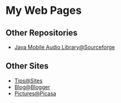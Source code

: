 # My Web Pages #

## Other Repositories ##
  * [Java Mobile Audio Library@Sourceforge](https://sourceforge.net/projects/javamobileaudio/)

## Other Sites ##

  * [Tips@Sites](http://sites.google.com/site/umjammer/Home/tips2)
  * [Blog@Blogger](http://vavivavi.blogspot.com/)
  * [Pictures@Picasa](http://picasaweb.google.com/home)